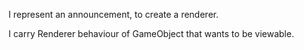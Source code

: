 I represent an announcement, to create a renderer.

I carry Renderer behaviour of GameObject that wants to be viewable.
